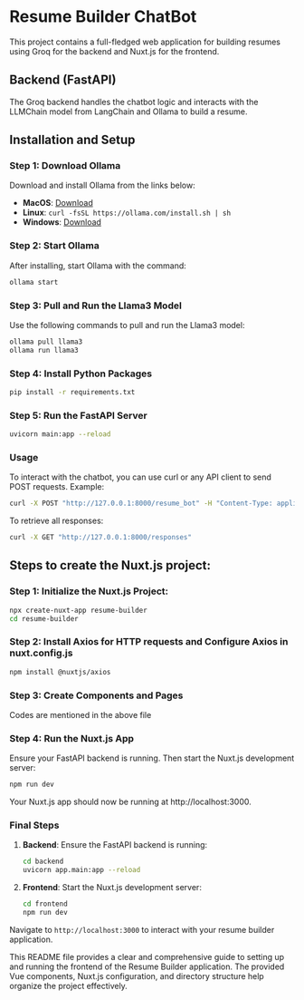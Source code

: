 # Resume Builder ChatBot

This project contains a full-fledged web application for building resumes using Groq for the backend and Nuxt.js for the frontend.

## Backend (FastAPI)

The Groq backend handles the chatbot logic and interacts with the LLMChain model from LangChain and Ollama to build a resume.

## Installation and Setup

### Step 1: Download Ollama

Download and install Ollama from the links below:
- **MacOS**: [Download](https://ollama.com/download/Ollama-darwin.zip)
- **Linux**: `curl -fsSL https://ollama.com/install.sh | sh`
- **Windows**: [Download](https://ollama.com/download/OllamaSetup.exe)

### Step 2: Start Ollama

After installing, start Ollama with the command:
```sh
ollama start
```
### Step 3: Pull and Run the Llama3 Model

Use the following commands to pull and run the Llama3 model:
```sh
ollama pull llama3
ollama run llama3
```
### Step 4: Install Python Packages
```sh
pip install -r requirements.txt
```
### Step 5: Run the FastAPI Server
```sh
uvicorn main:app --reload
```

### Usage
To interact with the chatbot, you can use curl or any API client to send POST requests. Example:
```sh
curl -X POST "http://127.0.0.1:8000/resume_bot" -H "Content-Type: application/json" -d '{"context": "", "question": "What is your full name?"}'
```
To retrieve all responses:
```sh
curl -X GET "http://127.0.0.1:8000/responses"
```

## Steps to create the Nuxt.js project:
### Step 1: Initialize the Nuxt.js Project:
```sh
npx create-nuxt-app resume-builder
cd resume-builder
```

### Step 2: Install Axios for HTTP requests and Configure Axios in nuxt.config.js
```sh
npm install @nuxtjs/axios
```

### Step 3: Create Components and Pages
Codes are mentioned in the above file 
### Step 4: Run the Nuxt.js App
Ensure your FastAPI backend is running. Then start the Nuxt.js development server:
```sh
npm run dev
```
Your Nuxt.js app should now be running at http://localhost:3000.

### Final Steps

1. **Backend**: Ensure the FastAPI backend is running:
    ```sh
    cd backend
    uvicorn app.main:app --reload
    ```

2. **Frontend**: Start the Nuxt.js development server:
    ```sh
    cd frontend
    npm run dev
    ```

Navigate to `http://localhost:3000` to interact with your resume builder application.


This README file provides a clear and comprehensive guide to setting up and running the frontend of the Resume Builder application. The provided Vue components, Nuxt.js configuration, and directory structure help organize the project effectively.

